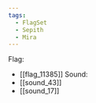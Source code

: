 ```yaml
---
tags:
  - FlagSet
  - Sepith
  - Mira
---
```

Flag:
- [[flag_11385]]
Sound:
- [[sound_43]]
- [[sound_17]]
